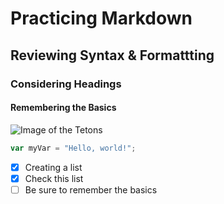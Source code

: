 # Practicing Markdown 
## Reviewing Syntax & Formattting
### Considering Headings
#### Remembering the Basics 
![Image of the Tetons](https://www.wildnatureimages.com/images/xl/070620-014-The-Tetons.jpg)
``` javascript
var myVar = "Hello, world!";
```
- [x] Creating a list
- [x] Check this list
- [ ] Be sure to remember the basics  
